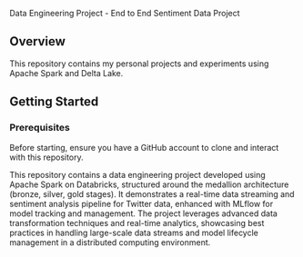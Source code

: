 Data Engineering Project - End to End Sentiment Data Project

## Overview

This repository contains my personal projects and experiments using Apache Spark and Delta Lake. 

## Getting Started

### Prerequisites

Before starting, ensure you have a GitHub account to clone and interact with this repository.

This repository contains a data engineering project developed using Apache Spark on Databricks, structured around the medallion architecture (bronze, silver, gold stages). It demonstrates a real-time data streaming and sentiment analysis pipeline for Twitter data, enhanced with MLflow for model tracking and management. The project leverages advanced data transformation techniques and real-time analytics, showcasing best practices in handling large-scale data streams and model lifecycle management in a distributed computing environment.

